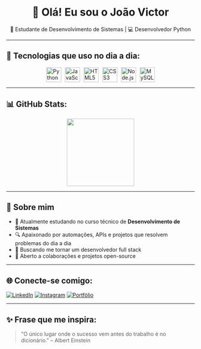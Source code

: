 <h1 align="center">👋 Olá! Eu sou o João Victor</h1>
<p align="center">
  🧠 Estudante de Desenvolvimento de Sistemas | 💻 Desenvolvedor Python
</p>

---

## 🧰 Tecnologias que uso no dia a dia:

<div style="display: flex; flex-direction: row; gap: 10px; justify-content: center;">
  <img src="https://cdn.jsdelivr.net/gh/devicons/devicon/icons/python/python-original.svg" width="40" alt="Python" />
  <img src="https://cdn.jsdelivr.net/gh/devicons/devicon/icons/javascript/javascript-original.svg" width="40" alt="JavaScript" />
  <img src="https://cdn.jsdelivr.net/gh/devicons/devicon/icons/html5/html5-original.svg" width="40" alt="HTML5" />
  <img src="https://cdn.jsdelivr.net/gh/devicons/devicon/icons/css3/css3-original.svg" width="40" alt="CSS3" />
  <img src="https://cdn.jsdelivr.net/gh/devicons/devicon/icons/nodejs/nodejs-original.svg" width="40" alt="Node.js" />
  <img src="https://cdn.jsdelivr.net/gh/devicons/devicon/icons/mysql/mysql-original.svg" width="40" alt="MySQL" />
</div>

---

## 📊 GitHub Stats:

<div align="center">
  <img height="180em" src="https://github-readme-stats.vercel.app/api?username=joaovictor-dev&show_icons=true&theme=radical&count_private=true&hide_title=false&include_all_commits=true" />
</div>

---

## 🚀 Sobre mim

- 📘 Atualmente estudando no curso técnico de **Desenvolvimento de Sistemas**
- 🔍 Apaixonado por automações, APIs e projetos que resolvem problemas do dia a dia
- 🎯 Buscando me tornar um desenvolvedor full stack
- 🤝 Aberto a colaborações e projetos open-source

---

## 🌐 Conecte-se comigo:

[![LinkedIn](https://img.shields.io/badge/-LinkedIn-blue?style=flat-square&logo=linkedin&logoColor=white)](https://linkedin.com/in/seu-usuario)
[![Instagram](https://img.shields.io/badge/-Instagram-purple?style=flat-square&logo=instagram&logoColor=white)](https://instagram.com/seu-usuario)
[![Portfólio](https://img.shields.io/badge/-Portfolio-000?style=flat-square&logo=firefox&logoColor=white)](https://seuportfolio.com)

---

## ✨ Frase que me inspira:

> "O único lugar onde o sucesso vem antes do trabalho é no dicionário." – Albert Einstein
